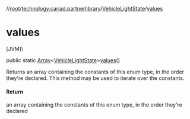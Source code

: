 //[root](../../../index.md)/[technology.cariad.partnerlibrary](../index.md)/[VehicleLightState](index.md)/[values](values.md)

# values

[JVM]\

public static [Array](https://kotlinlang.org/api/latest/jvm/stdlib/kotlin/-array/index.html)&lt;[VehicleLightState](index.md)&gt;[values](values.md)()

Returns an array containing the constants of this enum type, in the order they're declared. This method may be used to iterate over the constants.

#### Return

an array containing the constants of this enum type, in the order they're declared
